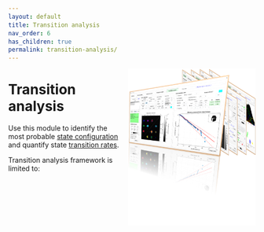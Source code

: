 ```yaml
---
layout: default
title: Transition analysis
nav_order: 6
has_children: true
permalink: transition-analysis/
---
```


<img src="../assets/images/logo-transition-analysis.png" width="260" style="float:right; margin-left: 15px;"/>

# Transition analysis

Use this module to identify the most probable <u>state configuration</u> and quantify state <u>transition rates</u>.

Transition analysis framework is limited to: